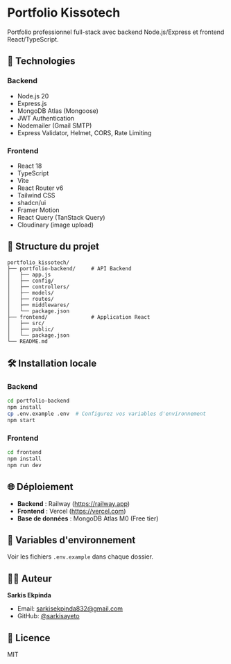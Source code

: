 # Portfolio Kissotech

Portfolio professionnel full-stack avec backend Node.js/Express et frontend React/TypeScript.

## 🚀 Technologies

### Backend
- Node.js 20
- Express.js
- MongoDB Atlas (Mongoose)
- JWT Authentication
- Nodemailer (Gmail SMTP)
- Express Validator, Helmet, CORS, Rate Limiting

### Frontend
- React 18
- TypeScript
- Vite
- React Router v6
- Tailwind CSS
- shadcn/ui
- Framer Motion
- React Query (TanStack Query)
- Cloudinary (image upload)

## 📁 Structure du projet

```
portfolio_kissotech/
├── portfolio-backend/     # API Backend
│   ├── app.js
│   ├── config/
│   ├── controllers/
│   ├── models/
│   ├── routes/
│   ├── middlewares/
│   └── package.json
├── frontend/              # Application React
│   ├── src/
│   ├── public/
│   └── package.json
└── README.md
```

## 🛠️ Installation locale

### Backend

```bash
cd portfolio-backend
npm install
cp .env.example .env  # Configurez vos variables d'environnement
npm start
```

### Frontend

```bash
cd frontend
npm install
npm run dev
```

## 🌐 Déploiement

- **Backend** : Railway (https://railway.app)
- **Frontend** : Vercel (https://vercel.com)
- **Base de données** : MongoDB Atlas M0 (Free tier)

## 📝 Variables d'environnement

Voir les fichiers `.env.example` dans chaque dossier.

## 👨‍💻 Auteur

**Sarkis Ekpinda**
- Email: sarkisekpinda832@gmail.com
- GitHub: [@sarkisayeto](https://github.com/sarkisayeto)

## 📄 Licence

MIT
